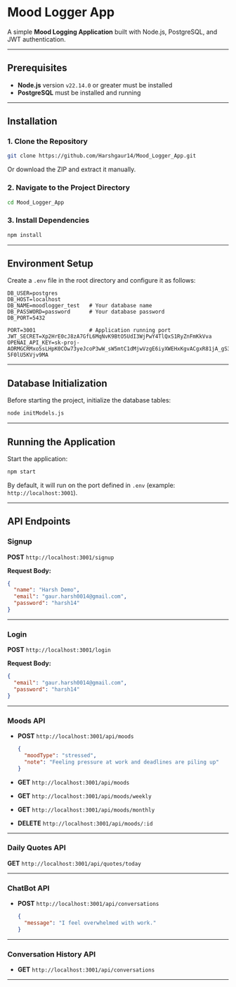 # Mood Logger App

A simple **Mood Logging Application** built with Node.js, PostgreSQL, and JWT authentication.

---

## Prerequisites
- **Node.js** version `v22.14.0` or greater must be installed
- **PostgreSQL** must be installed and running

---

## Installation

### 1. Clone the Repository
```bash
git clone https://github.com/Harshgaur14/Mood_Logger_App.git
```
Or download the ZIP and extract it manually.

### 2. Navigate to the Project Directory
```bash
cd Mood_Logger_App
```

### 3. Install Dependencies
```bash
npm install
```

---

## Environment Setup

Create a `.env` file in the root directory and configure it as follows:

```env
DB_USER=postgres
DB_HOST=localhost
DB_NAME=moodlogger_test   # Your database name
DB_PASSWORD=password      # Your database password
DB_PORT=5432

PORT=3001                 # Application running port
JWT_SECRET=Xp2HrE0cJ8zA7GfL6MqNvK9BtO5UdI3WjPwY4TlQxS1RyZnFmKkVva
OPENAI_API_KEY=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
```

---

## Database Initialization

Before starting the project, initialize the database tables:
```bash
node initModels.js
```

---

## Running the Application

Start the application:
```bash
npm start
```

By default, it will run on the port defined in `.env` (example: `http://localhost:3001`).

---

## API Endpoints

### Signup
**POST** `http://localhost:3001/signup`

**Request Body:**
```json
{
  "name": "Harsh Demo",
  "email": "gaur.harsh0014@gmail.com",
  "password": "harsh14"
}
```

---

### Login
**POST** `http://localhost:3001/login`

**Request Body:**
```json
{
  "email": "gaur.harsh0014@gmail.com",
  "password": "harsh14"
}
```

---

### Moods API
- **POST** `http://localhost:3001/api/moods`
  ```json
  {
    "moodType": "stressed",
    "note": "Feeling pressure at work and deadlines are piling up"
  }
  ```

- **GET** `http://localhost:3001/api/moods`
- **GET** `http://localhost:3001/api/moods/weekly`
- **GET** `http://localhost:3001/api/moods/monthly`
- **DELETE** `http://localhost:3001/api/moods/:id`

---

### Daily Quotes API
**GET** `http://localhost:3001/api/quotes/today`

---

### ChatBot API
- **POST** `http://localhost:3001/api/conversations`
  ```json
  {
    "message": "I feel overwhelmed with work."
  }
  ```

---

### Conversation History API
- **GET** `http://localhost:3001/api/conversations`

---
